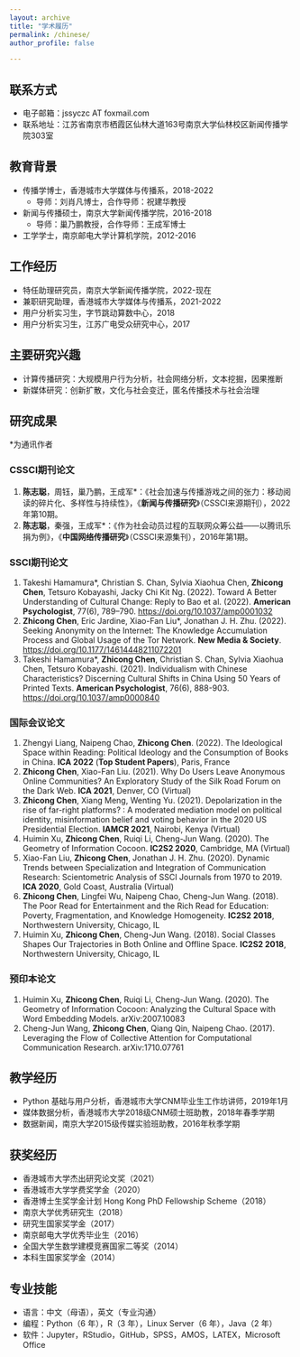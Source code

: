 ```yaml
---
layout: archive
title: "学术履历"
permalink: /chinese/
author_profile: false

---
```


## 联系方式

- 电子邮箱：jssyczc AT foxmail.com
- 联系地址：江苏省南京市栖霞区仙林大道163号南京大学仙林校区新闻传播学院303室

## 教育背景
- 传播学博士，香港城市大学媒体与传播系，2018-2022
  - 导师：刘肖凡博士，合作导师：祝建华教授
- 新闻与传播硕士，南京大学新闻传播学院，2016-2018
  - 导师：巢乃鹏教授，合作导师：王成军博士
- 工学学士，南京邮电大学计算机学院，2012-2016

## 工作经历
- 特任助理研究员，南京大学新闻传播学院，2022-现在
- 兼职研究助理，香港城市大学媒体与传播系，2021-2022
- 用户分析实习生，字节跳动算数中心，2018
- 用户分析实习生，江苏广电受众研究中心，2017

## 主要研究兴趣
- 计算传播研究：大规模用户行为分析，社会网络分析，文本挖掘，因果推断
- 新媒体研究：创新扩散，文化与社会变迁，匿名传播技术与社会治理

## 研究成果

\*为通讯作者

### CSSCI期刊论文
1. **陈志聪**，周钰，巢乃鹏，王成军*：《社会加速与传播游戏之间的张力：移动阅读的碎片化、多样性与持续性》，《**新闻与传播研究**》（CSSCI来源期刊），2022年第10期。
2. **陈志聪**，秦强，王成军*：《作为社会动员过程的互联网众筹公益——以腾讯乐捐为例》，《**中国网络传播研究**》（CSSCI来源集刊），2016年第1期。

### SSCI期刊论文
1. Takeshi Hamamura*, Christian S. Chan, Sylvia Xiaohua Chen, **Zhicong Chen**, Tetsuro Kobayashi, Jacky Chi Kit Ng. (2022). Toward A Better Understanding of Cultural Change: Reply to Bao et al. (2022). **American Psychologist**, 77(6), 789–790. https://doi.org/10.1037/amp0001032
2. **Zhicong Chen**, Eric Jardine, Xiao-Fan Liu*, Jonathan J. H. Zhu. (2022). Seeking Anonymity on the Internet: The Knowledge Accumulation Process and Global Usage of the Tor Network. **New Media & Society**. https://doi.org/10.1177/14614448211072201
3. Takeshi Hamamura*, **Zhicong Chen**, Christian S. Chan, Sylvia Xiaohua Chen, Tetsuro Kobayashi. (2021). Individualism with Chinese Characteristics? Discerning Cultural Shifts in China Using 50 Years of Printed Texts. **American Psychologist**, 76(6), 888-903. https://doi.org/10.1037/amp0000840

### 国际会议论文
1. Zhengyi Liang, Naipeng Chao, **Zhicong Chen**. (2022). The Ideological Space within Reading: Political Ideology and the Consumption of Books in China. **ICA 2022** (**Top Student Papers**), Paris, France
2. **Zhicong Chen**, Xiao-Fan Liu. (2021). Why Do Users Leave Anonymous Online Communities? An Exploratory Study of the Silk Road Forum on the Dark Web. **ICA 2021**, Denver, CO (Virtual)
3. **Zhicong Chen**, Xiang Meng, Wenting Yu. (2021). Depolarization in the rise of far-right platforms? : A moderated mediation model on political identity, misinformation belief and voting behavior in the 2020 US Presidential Election. **IAMCR 2021**, Nairobi, Kenya (Virtual)
4. Huimin Xu, **Zhicong Chen**, Ruiqi Li, Cheng-Jun Wang. (2020). The Geometry of Information Cocoon. **IC2S2 2020**, Cambridge, MA (Virtual)
5. Xiao-Fan Liu, **Zhicong Chen**, Jonathan J. H. Zhu. (2020). Dynamic Trends between Specialization and Integration of Communication Research: Scientometric Analysis of SSCI Journals from 1970 to 2019. **ICA 2020**, Gold Coast, Australia (Virtual)
6. **Zhicong Chen**, Lingfei Wu, Naipeng Chao, Cheng-Jun Wang. (2018). The Poor Read for Entertainment and the Rich Read for Education: Poverty, Fragmentation, and Knowledge Homogeneity. **IC2S2 2018**, Northwestern University, Chicago, IL
7. Huimin Xu, **Zhicong Chen**, Cheng-Jun Wang. (2018). Social Classes Shapes Our Trajectories in Both Online and Offline Space. **IC2S2 2018**, Northwestern University, Chicago, IL

### 预印本论文
1. Huimin Xu, **Zhicong Chen**, Ruiqi Li, Cheng-Jun Wang. (2020). The Geometry of Information Cocoon: Analyzing the Cultural Space with Word Embedding Models. arXiv:2007.10083
2. Cheng-Jun Wang, **Zhicong Chen**, Qiang Qin, Naipeng Chao. (2017). Leveraging the Flow of Collective Attention for Computational Communication Research. arXiv:1710.07761

## 教学经历
- Python 基础与用户分析，香港城市大学CNM毕业生工作坊讲师，2019年1月
- 媒体数据分析，香港城市大学2018级CNM硕士班助教，2018年春季学期
- 数据新闻，南京大学2015级传媒实验班助教，2016年秋季学期

## 获奖经历
- 香港城市大学杰出研究论文奖（2021）
- 香港城市大学学费奖学金（2020）
- 香港博士生奖学金计划 Hong Kong PhD Fellowship Scheme（2018）
- 南京大学优秀研究生（2018）
- 研究生国家奖学金（2017）
- 南京邮电大学优秀毕业生（2016）
- 全国大学生数学建模竞赛国家二等奖（2014）
- 本科生国家奖学金（2014）

## 专业技能
- 语言：中文（母语），英文（专业沟通）
- 编程：Python（6 年），R（3 年），Linux Server（6 年），Java（2 年）
- 软件：Jupyter，RStudio，GitHub，SPSS，AMOS，LATEX，Microsoft Office
